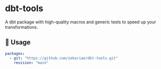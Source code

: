 # dbt-tools

A dbt package with high-quality macros and generic tests to speed up your transformations.

## 🔌 Usage

```yaml
packages:
  - git: "https://github.com/zakariae/dbt-tools.git"
    revision: "main"
